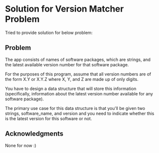 # Solution for Version Matcher Problem
Tried to provide solution for below problem:

## Problem
The app consists of names of software packages, which are strings, and the latest available version number for that software
package. 

For the purposes of this program, assume that all version numbers are of the form X.Y or X.Y.Z where X, Y,
and Z are made up of only digits.

You have to design a data structure that will store this information (specifically, information about the latest version
number available for any software package). 

The primary use case for this data structure is that you'll be given two
strings, software_name, and version and you need to indicate whether this is the latest version for this software or
not.

## Acknowledgments
None for now :)
